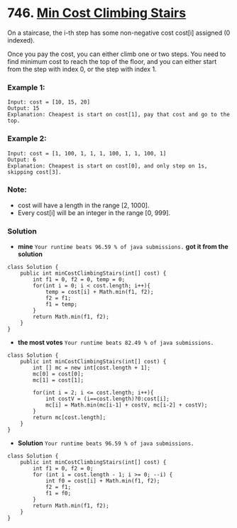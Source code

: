 # 746. [Min Cost Climbing Stairs](https://leetcode.com/problems/min-cost-climbing-stairs/description/)

On a staircase, the i-th step has some non-negative cost cost[i] assigned (0 indexed).

Once you pay the cost, you can either climb one or two steps. You need to find minimum cost to reach the top of the floor, and you can either start from the step with index 0, or the step with index 1.

### Example 1:
    Input: cost = [10, 15, 20]
    Output: 15
    Explanation: Cheapest is start on cost[1], pay that cost and go to the top.
    
### Example 2:
    Input: cost = [1, 100, 1, 1, 1, 100, 1, 1, 100, 1]
    Output: 6
    Explanation: Cheapest is start on cost[0], and only step on 1s, skipping cost[3].
    
### Note:
* cost will have a length in the range [2, 1000].
* Every cost[i] will be an integer in the range [0, 999].

### Solution

* **mine** `Your runtime beats 96.59 % of java submissions.`  **got it from the solution**
```
class Solution {
    public int minCostClimbingStairs(int[] cost) {
        int f1 = 0, f2 = 0, temp = 0;
        for(int i = 0; i < cost.length; i++){
            temp = cost[i] + Math.min(f1, f2);
            f2 = f1;
            f1 = temp;
        }
        return Math.min(f1, f2);
    }
}
```

* **the most votes** `Your runtime beats 82.49 % of java submissions.`
```
class Solution {
    public int minCostClimbingStairs(int[] cost) {
        int [] mc = new int[cost.length + 1];
        mc[0] = cost[0];
        mc[1] = cost[1];
        
        for(int i = 2; i <= cost.length; i++){
            int costV = (i==cost.length)?0:cost[i];
            mc[i] = Math.min(mc[i-1] + costV, mc[i-2] + costV);
        }
        return mc[cost.length];
    }
}
```

* **Solution** `Your runtime beats 96.59 % of java submissions.`
```
class Solution {
    public int minCostClimbingStairs(int[] cost) {
        int f1 = 0, f2 = 0;
        for (int i = cost.length - 1; i >= 0; --i) {
            int f0 = cost[i] + Math.min(f1, f2);
            f2 = f1;
            f1 = f0;
        }
        return Math.min(f1, f2);
    }
}
```
